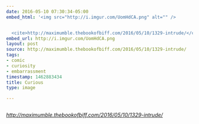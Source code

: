 ```yaml
---
date: 2016-05-10 07:30:34-05:00
embed_html: '<img src="http://i.imgur.com/UomHdCA.png" alt="" />


  <cite>http://maximumble.thebookofbiff.com/2016/05/10/1329-intrude/</cite>'
embed_url: http://i.imgur.com/UomHdCA.png
layout: post
source: http://maximumble.thebookofbiff.com/2016/05/10/1329-intrude/
tags:
- comic
- curiosity
- embarrassment
timestamp: 1462883434
title: Curious
type: image

---
```

<img src="http://i.imgur.com/UomHdCA.png" alt="" />

<cite>http://maximumble.thebookofbiff.com/2016/05/10/1329-intrude/</cite>

